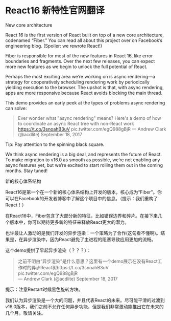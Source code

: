 # React16 新特性官网翻译
New core architecture

React 16 is the first version of React built on top of a new core architecture, codenamed “Fiber.” You can read all about this project over on Facebook’s engineering blog. (Spoiler: we rewrote React!)

Fiber is responsible for most of the new features in React 16, like error boundaries and fragments. Over the next few releases, you can expect more new features as we begin to unlock the full potential of React.

Perhaps the most exciting area we’re working on is async rendering—a strategy for cooperatively scheduling rendering work by periodically yielding execution to the browser. The upshot is that, with async rendering, apps are more responsive because React avoids blocking the main thread.

This demo provides an early peek at the types of problems async rendering can solve:

> Ever wonder what "async rendering" means? Here's a demo of how to coordinate an async React tree with non-React work https://t.co/3snoahB3uV pic.twitter.com/egQ988gBjR
> — Andrew Clark (@acdlite) September 18, 2017

Tip: Pay attention to the spinning black square.

We think async rendering is a big deal, and represents the future of React. To make migration to v16.0 as smooth as possible, we’re not enabling any async features yet, but we’re excited to start rolling them out in the coming months. Stay tuned!

新的核心体系结构

React16是第一个在一个新的核心体系结构上开发的版本，核心成为“Fiber”。你可以在Facebook的开发者博客中了解这个项目中的信息。（提示：我们重构了React！）

在React16中，Fiber包含了大部分新的特征，比如错误边界和碎片。在接下来几个版本中，你可以期待更多新的特征来释放React更大的潜力。

也许最让人激动的是我们开发的异步渲染：一个策略为了合作(这句看不懂啊)。结果是，在异步渲染中，因为React避免了主进程的阻塞导致应用更加的流畅。

这个demo提供了早起异步渲染（？？？）：

> 之前不明白“异步渲染”是什么意思？这里有一个demo展示在没有React工作时的异步React树https://t.co/3snoahB3uV pic.twitter.com/egQ988gBjR  
> — Andrew Clark (@acdlite) September 18, 2017

提示：注意Restart时候黑色旋转方块。

我们认为异步渲染是一个大的问题，并且代表React的未来。尽可能平滑的过渡到v16.0版本，我们之前不允许任何异步功能，但是我们非常激动能推出它在未来的几个月。敬请关注。